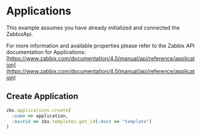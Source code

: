# Applications

This example assumes you have already initialized and connected the ZabbixApi.

For more information and available properties please refer to the Zabbix API documentation for Applications:
[https://www.zabbix.com/documentation/4.0/manual/api/reference/application](https://www.zabbix.com/documentation/4.0/manual/api/reference/application)

## Create Application
```ruby
zbx.applications.create(
  :name => application,
  :hostid => zbx.templates.get_id(:host => "template")
)
```
